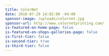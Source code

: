 ```yaml
---
title: ColorNet
date: 2016-07-29 14:02:00 -04:00
sponsor-image: /uploads/colornet.jpg
sponsor-url: http://www.colornetprinting.com/
is-featured-on-home-page: false
is-featured-on-shops-galleries-page: false
is-first-tier: false
is-second-tier: true
is-third-tier: false
---
```

